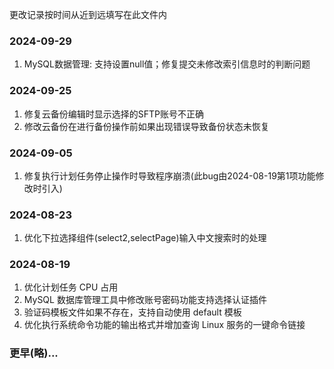 更改记录按时间从近到远填写在此文件内

### 2024-09-29
1. MySQL数据管理: 支持设置null值；修复提交未修改索引信息时的判断问题


### 2024-09-25
1. 修复云备份编辑时显示选择的SFTP账号不正确
2. 修改云备份在进行备份操作前如果出现错误导致备份状态未恢复

### 2024-09-05
1. 修复执行计划任务停止操作时导致程序崩溃(此bug由2024-08-19第1项功能修改时引入)

### 2024-08-23
1. 优化下拉选择组件(select2,selectPage)输入中文搜索时的处理

### 2024-08-19
1. 优化计划任务 CPU 占用
2. MySQL 数据库管理工具中修改账号密码功能支持选择认证插件
3. 验证码模板文件如果不存在，支持自动使用 default 模板
4. 优化执行系统命令功能的输出格式并增加查询 Linux 服务的一键命令链接

### 更早(略)...